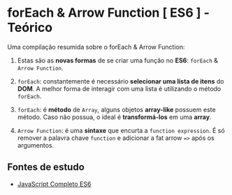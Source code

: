 # forEach & Arrow Function [ ES6 ] - Teórico
Uma compilação resumida sobre o forEach & Arrow Function:

1. Estas são as **novas formas** de se criar uma função no **ES6**: ``forEach`` & ``Arrow Function``.

2. ``forEach``: constantemente é necessário **selecionar uma lista de itens** do **DOM**. A melhor forma de interagir com uma lista é utilizando o método ``forEach``.

3. ``forEach``: é **método** de ``Array``, alguns objetos **array-like** possuem este método. Caso não possua, o ideal é **transformá-los** em uma **array**.

4. ``Arrow Function``: é uma **sintaxe** que encurta a ``function expression``. É só remover a palavra chave ``function`` e adicionar a fat arrow ``=>`` após os argumentos.

## Fontes de estudo
- [JavaScript Completo ES6](https://www.origamid.com/curso/javascript-completo-es6/0304-foreach-e-arrow-function)
